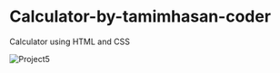 # Calculator-by-tamimhasan-coder
Calculator using HTML and CSS

![Project5](https://github.com/tamimhasan-coder/Calculator-by-tamimhasan-coder/assets/82888379/da6408b5-7343-44f7-af14-42a770d18138)
